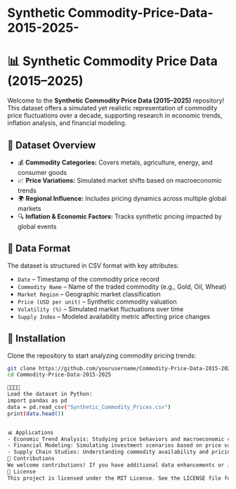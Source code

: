 # Synthetic Commodity-Price-Data-2015-2025-
# 📊 Synthetic Commodity Price Data (2015–2025)

Welcome to the **Synthetic Commodity Price Data (2015–2025)** repository! This dataset offers a simulated yet realistic representation of commodity price fluctuations over a decade, supporting research in economic trends, inflation analysis, and financial modeling.

## 📌 Dataset Overview
- 💰 **Commodity Categories:** Covers metals, agriculture, energy, and consumer goods  
- 📈 **Price Variations:** Simulated market shifts based on macroeconomic trends  
- 🌍 **Regional Influence:** Includes pricing dynamics across multiple global markets  
- 🔍 **Inflation & Economic Factors:** Tracks synthetic pricing impacted by global events  

## 📂 Data Format
The dataset is structured in CSV format with key attributes:
- `Date` – Timestamp of the commodity price record  
- `Commodity Name` – Name of the traded commodity (e.g., Gold, Oil, Wheat)  
- `Market Region` – Geographic market classification  
- `Price (USD per unit)` – Synthetic commodity valuation  
- `Volatility (%)` – Simulated market fluctuations over time  
- `Supply Index` – Modeled availability metric affecting price changes  

## 🔧 Installation
Clone the repository to start analyzing commodity pricing trends:
```bash
git clone https://github.com/yourusername/Commodity-Price-Data-2015-2025.git
cd Commodity-Price-Data-2015-2025


Load the dataset in Python:
import pandas as pd
data = pd.read_csv("Synthetic_Commodity_Prices.csv")
print(data.head())


📊 Applications
- Economic Trend Analysis: Studying price behaviors and macroeconomic correlations
- Financial Modeling: Simulating investment scenarios based on price variations
- Supply Chain Studies: Understanding commodity availability and pricing dynamics
🤝 Contributions
We welcome contributions! If you have additional data enhancements or improvements, feel free to submit a pull request.
📜 License
This project is licensed under the MIT License. See the LICENSE file for details

